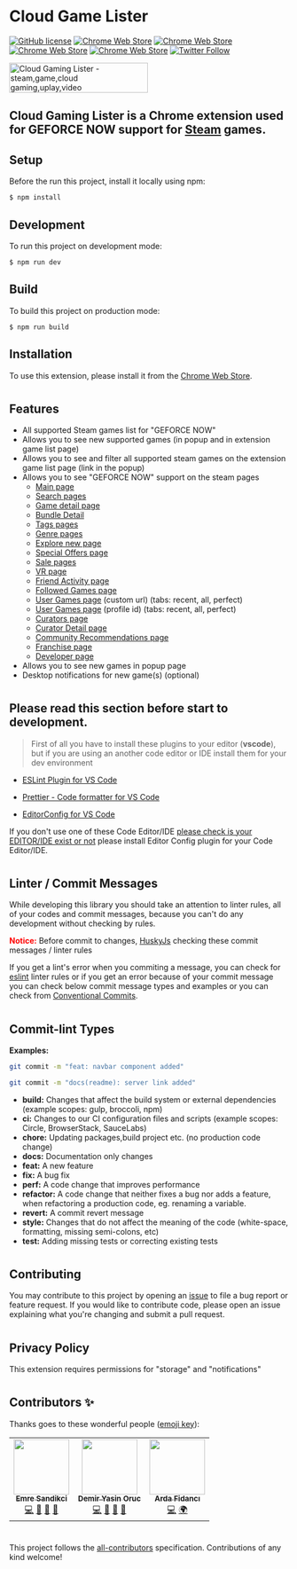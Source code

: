# Cloud Game Lister

[![GitHub license](https://img.shields.io/badge/license-APACHE-blue.svg)](https://github.com/aducad/cloud-game-lister/blob/master/LICENSE)
[![Chrome Web Store](https://img.shields.io/chrome-web-store/d/cpmaennmoijiboghaekpledlgbojhdml.svg)](https://chrome.google.com/webstore/detail/cloud-gaming-lister/cpmaennmoijiboghaekpledlgbojhdml)
[![Chrome Web Store](https://img.shields.io/chrome-web-store/stars/cpmaennmoijiboghaekpledlgbojhdml.svg)](https://chrome.google.com/webstore/detail/cloud-gaming-lister/cpmaennmoijiboghaekpledlgbojhdml)
[![Chrome Web Store](https://img.shields.io/chrome-web-store/rating-count/cpmaennmoijiboghaekpledlgbojhdml.svg)](https://chrome.google.com/webstore/detail/cloud-gaming-lister/cpmaennmoijiboghaekpledlgbojhdml)
[![Chrome Web Store](https://img.shields.io/chrome-web-store/price/cpmaennmoijiboghaekpledlgbojhdml.svg)](https://chrome.google.com/webstore/detail/cloud-gaming-lister/cpmaennmoijiboghaekpledlgbojhdml)
[![Twitter Follow](https://img.shields.io/twitter/follow/steamextensions)](https://twitter.com/steamextensions)

<a href="https://www.producthunt.com/posts/cloud-gaming-lister?utm_source=badge-featured&utm_medium=badge&utm_souce=badge-cloud-gaming-lister" target="_blank"><img src="https://api.producthunt.com/widgets/embed-image/v1/featured.svg?post_id=292030&theme=dark" alt="Cloud Gaming Lister - steam,game,cloud gaming,uplay,video game,epic,xcloud | Product Hunt" style="width: 250px; height: 54px;" width="250" height="54" /></a>

## Cloud Gaming Lister is a Chrome extension used for GEFORCE NOW support for [Steam](https://store.steampowered.com/) games.

## Setup

Before the run this project, install it locally using npm:

```
$ npm install
```

## Development

To run this project on development mode:

```
$ npm run dev
```

## Build

To build this project on production mode:

```
$ npm run build
```

## Installation

To use this extension, please install it from the [Chrome Web Store](https://chrome.google.com/webstore/detail/cloud-gaming-lister/cpmaennmoijiboghaekpledlgbojhdml).

#

## Features

- All supported Steam games list for "GEFORCE NOW"
- Allows you to see new supported games (in popup and in extension game list page)
- Allows you to see and filter all supported steam games on the extension game list page (link in the popup)
- Allows you to see "GEFORCE NOW" support on the steam pages
  - [Main page](https://store.steampowered.com/)
  - [Search pages](https://store.steampowered.com/search)
  - [Game detail page](https://store.steampowered.com/app/680420/OUTRIDERS/)
  - [Bundle Detail](https://store.steampowered.com/bundle/4995/EVERSPACE__Ultimate_Edition/)
  - [Tags pages](https://store.steampowered.com/tags/en/Competitive)
  - [Genre pages](https://store.steampowered.com/genre/Free%20to%20Play/)
  - [Explore new page](https://store.steampowered.com/explore/new)
  - [Special Offers page](https://store.steampowered.com/specials)
  - [Sale pages](https://store.steampowered.com/sale/[changesalenamewiththis])
  - [VR page](https://store.steampowered.com/vr)
  - [Friend Activity page](https://store.steampowered.com/recommended/friendactivity/)
  - [Followed Games page](https://steamcommunity.com/id/[changeyourusernamewiththis]/followedgames)
  - [User Games page](https://steamcommunity.com/id/[changeyourusernamewiththis]/games/?tab=[tab]) (custom url) (tabs: recent, all, perfect)
  - [User Games page](https://steamcommunity.com/profiles/[changeprofileidwiththis]/games/?tab=[tab]) (profile id) (tabs: recent, all, perfect)
  - [Curators page](https://store.steampowered.com/curators/)
  - [Curator Detail page](https://store.steampowered.com/curator/1370293-Cynical-Brit-Gaming/)
  - [Community Recommendations page](https://store.steampowered.com/communityrecommendations/)
  - [Franchise page](https://store.steampowered.com/franchise/allingames/)
  - [Developer page](https://store.steampowered.com/developer/valve)
- Allows you to see new games in popup page
- Desktop notifications for new game(s) (optional)

#

## Please read this section before start to development.

> First of all you have to install these plugins to your editor (**vscode**), but if you are using an another code editor or IDE install them for your dev environment

- [ESLint Plugin for VS Code](https://marketplace.visualstudio.com/items?itemName=dbaeumer.vscode-eslint)

- [Prettier - Code formatter for VS Code](https://marketplace.visualstudio.com/items?itemName=esbenp.prettier-vscode)

- [EditorConfig for VS Code](https://marketplace.visualstudio.com/items?itemName=EditorConfig.EditorConfig)

If you don't use one of these Code Editor/IDE [please check is your EDITOR/IDE exist or not](https://editorconfig.org/#download) please install Editor Config plugin for your Code Editor/IDE.

#

## Linter / Commit Messages

While developing this library you should take an attention to linter rules, all of your codes and commit messages, because you can't do any development without checking by rules.

<span style="color:red;">**Notice:**</span> Before commit to changes, [HuskyJs](https://github.com/typicode/husky) checking these commit messages / linter rules

If you get a lint's error when you commiting a message, you can check for [eslint](https://eslint.org/docs/user-guide/getting-started) linter rules or if you get an error because of your commit message you can check below commit message types and examples or you can check from [Conventional Commits](https://www.conventionalcommits.org/en/v1.0.0/).

#

## **Commit-lint Types**

**Examples:**

```bash
git commit -m "feat: navbar component added"
```

```bash
git commit -m "docs(readme): server link added"
```

- **build:** Changes that affect the build system or external dependencies (example scopes: gulp, broccoli, npm)
- **ci:** Changes to our CI configuration files and scripts (example scopes: Circle, BrowserStack, SauceLabs)
- **chore:** Updating packages,build project etc. (no production code change)
- **docs:** Documentation only changes
- **feat:** A new feature
- **fix:** A bug fix
- **perf:** A code change that improves performance
- **refactor:** A code change that neither fixes a bug nor adds a feature, when refactoring a production code, eg. renaming a variable.
- **revert:** A commit revert message
- **style:** Changes that do not affect the meaning of the code (white-space, formatting, missing semi-colons, etc)
- **test:** Adding missing tests or correcting existing tests

#

## Contributing

You may contribute to this project by opening an [issue](issues) to file a bug report or feature request. If you would like to contribute code, please open an issue explaining what you're changing and submit a pull request.

#

## Privacy Policy

This extension requires permissions for "storage" and "notifications"

#

## Contributors ✨

Thanks goes to these wonderful people ([emoji key](https://allcontributors.org/docs/en/emoji-key)):

<!-- ALL-CONTRIBUTORS-LIST:START -->

<table>
   <tr>
      <td align="center">
         <a href="https://emresandikci.com">
         <img src="https://avatars0.githubusercontent.com/u/7765958?v=4" width="100px;" alt=""/><br /><sub><b>Emre Sandikci</b></sub>
         </a><br />
           <a href="https://github.com/aducad/cloud-game-lister/commits?author=emresandikci" title="Code">💻</a>
          <a href="#ideas-aducad-cgl" title="Ideas, Planning, & Feedback">🤔</a>
          <a href="#maintenance-emresandikci" title="Maintenance">🚧</a> <a href="https://github.com/aducad/cloud-game-lister/pulls?q=is%3Apr+reviewed-by%3Aemresandikci" title="Reviewed Pull Requests">👀</a>
      </td>
      <td align="center">
         <a href="https://github.com/demiryasinoruc">
         <img src="https://avatars0.githubusercontent.com/u/937795?v=4" width="100px;" alt=""/><br /><sub><b>Demir Yasin Oruc</b></sub>
         </a><br />
           <a href="https://github.com/aducad/cloud-game-lister/commits?author=demiryasinoruc" title="Code">💻</a>
           <a href="#ideas-aducad-cgl" title="Ideas, Planning, & Feedback">🤔</a>
           <a href="#maintenance-demiryasinoruc" title="Maintenance">🚧</a> <a href="https://github.com/aducad/cloud-game-lister/pulls?q=is%3Apr+reviewed-by%3Ademiryasinoruc" title="Reviewed Pull Requests">👀</a>
      </td>
      <td align="center">
         <a href="https://github.com/wwardaww">
         <img src="https://avatars0.githubusercontent.com/u/12273655?v=4" width="100px;" alt=""/><br /><sub><b>Arda Fidancı</b></sub>
         </a><br />
           <a href="https://github.com/aducad/cloud-game-lister/commits?author=wwardaww" title="Code">💻</a>
          <a href="https://github.com/aducad/cloud-game-lister/commit/c49621396a1ff0ddfb07d8f73f923f0396d26abc" title="Translation">🌍</a>
      </td>
   </tr>
</table>
<!-- ALL-CONTRIBUTORS-LIST:END -->

#

This project follows the [all-contributors](https://github.com/all-contributors/all-contributors) specification. Contributions of any kind welcome!
